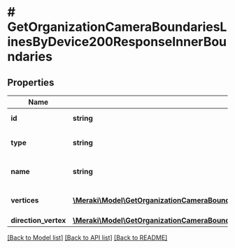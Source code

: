 # # GetOrganizationCameraBoundariesLinesByDevice200ResponseInnerBoundaries

## Properties

Name | Type | Description | Notes
------------ | ------------- | ------------- | -------------
**id** | **string** | The line boundary id | [optional]
**type** | **string** | The line boundary type | [optional]
**name** | **string** | The line boundary name | [optional]
**vertices** | [**\Meraki\Model\GetOrganizationCameraBoundariesAreasByDevice200ResponseInnerBoundariesVerticesInner[]**](GetOrganizationCameraBoundariesAreasByDevice200ResponseInnerBoundariesVerticesInner.md) | The line boundary vertices | [optional]
**direction_vertex** | [**\Meraki\Model\GetOrganizationCameraBoundariesLinesByDevice200ResponseInnerBoundariesDirectionVertex**](GetOrganizationCameraBoundariesLinesByDevice200ResponseInnerBoundariesDirectionVertex.md) |  | [optional]

[[Back to Model list]](../../README.md#models) [[Back to API list]](../../README.md#endpoints) [[Back to README]](../../README.md)
